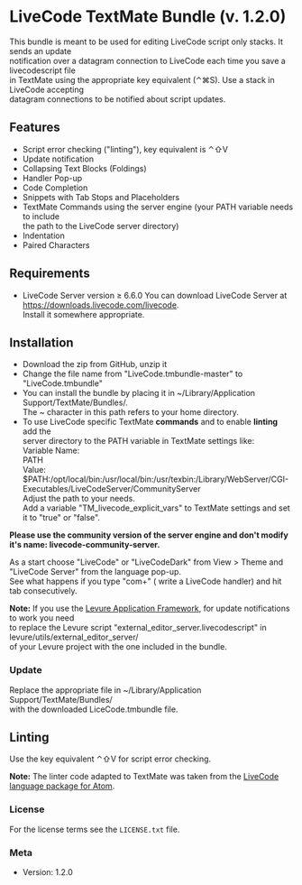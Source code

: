 # LiveCode TextMate Bundle (v. 1.2.0)

This bundle is meant to be used for editing LiveCode script only stacks. It sends an update  
notification over a datagram connection to LiveCode each time you save a livecodescript file  
in TextMate using the appropriate key equivalent (⌃⌘S). Use a stack in LiveCode accepting  
datagram connections to be notified about script updates.  

## Features

-   Script error checking ("linting"), key equivalent is ⌃⇧V
-   Update notification
-   Collapsing Text Blocks (Foldings)
-   Handler Pop-up
-   Code Completion
-   Snippets with Tab Stops and Placeholders
-   TextMate Commands using the server engine (your PATH variable needs to include  
    		the path to the LiveCode server directory)
-   Indentation
-   Paired Characters

## Requirements

-   LiveCode Server version ≥ 6.6.0
    You can download LiveCode Server at <https://downloads.livecode.com/livecode>.  
    Install it somewhere appropriate.

## Installation

-   Download the zip from GitHub, unzip it
-   Change the file name from "LiveCode.tmbundle-master" to "LiveCode.tmbundle"
-   You can install the bundle by placing it in ~/Library/Application Support/TextMate/Bundles/.  
    The ~ character in this path refers to your home directory.  
-   To use LiveCode specific TextMate **commands** and to enable **linting** add the  
    	server directory to the PATH variable in TextMate settings like:  
      Variable Name:  
      PATH  
      Value:  
      $PATH:/opt/local/bin:/usr/local/bin:/usr/texbin:/Library/WebServer/CGI-Executables/LiveCodeServer/CommunityServer  
    	Adjust the path to your needs.  
    Add a variable "TM_livecode_explicit_vars" to TextMate settings and set it to "true" or "false".
    	

**Please use the community version of the server engine and don't modify it's name: livecode-community-server.**  

As a start choose "LiveCode" or "LiveCodeDark" from View > Theme and "LiveCode Server" from the language pop-up.  
See what happens if you type "com+" ( write a LiveCode handler) and hit tab consecutively.  

**Note:** If you use the [Levure Application Framework](https://github.com/trevordevore/levure), for update notifications to work you need  
to replace the Levure script "external_editor_server.livecodescript" in levure/utils/external_editor_server/  
of your  Levure project with the one included in the bundle.

### Update

Replace the appropriate file in ~/Library/Application Support/TextMate/Bundles/  
with the downloaded LiceCode.tmbundle file.  

## Linting

Use the key equivalent ⌃⇧V for script error checking.  

**Note:** The linter code adapted to TextMate was taken from the [LiveCode language package for Atom](https://github.com/peter-b/atom-language-livecode).  

### License

For the license terms see the `LICENSE.txt` file.  

### Meta

-   Version: 1.2.0  
